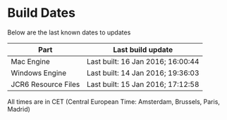 # Build Dates

Below are the last known dates to updates

Part | Last build update
-----|-----
Mac Engine | Last built: 16 Jan 2016; 16:00:44
Windows Engine | Last built: 14 Jan 2016; 19:36:03
JCR6 Resource Files | Last built: 15 Jan 2016; 17:12:58
All times are in CET (Central European Time: Amsterdam, Brussels, Paris, Madrid)



